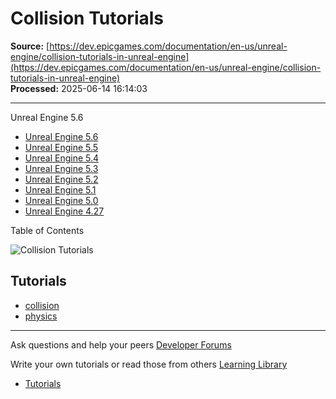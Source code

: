 # Collision Tutorials

**Source:** [https://dev.epicgames.com/documentation/en-us/unreal-engine/collision-tutorials-in-unreal-engine](https://dev.epicgames.com/documentation/en-us/unreal-engine/collision-tutorials-in-unreal-engine)  
**Processed:** 2025-06-14 16:14:03

---

Unreal Engine 5.6

-   [Unreal Engine 5.6](/documentation/en-us/unreal-engine/collision-tutorials-in-unreal-engine?application_version=5.6)
-   [Unreal Engine 5.5](/documentation/en-us/unreal-engine/collision-tutorials-in-unreal-engine?application_version=5.5)
-   [Unreal Engine 5.4](/documentation/en-us/unreal-engine/collision-tutorials-in-unreal-engine?application_version=5.4)
-   [Unreal Engine 5.3](/documentation/en-us/unreal-engine/collision-tutorials-in-unreal-engine?application_version=5.3)
-   [Unreal Engine 5.2](/documentation/en-us/unreal-engine/collision-tutorials-in-unreal-engine?application_version=5.2)
-   [Unreal Engine 5.1](/documentation/en-us/unreal-engine/collision-tutorials-in-unreal-engine?application_version=5.1)
-   [Unreal Engine 5.0](/documentation/en-us/unreal-engine/collision-tutorials-in-unreal-engine?application_version=5.0)
-   [Unreal Engine 4.27](/documentation/en-us/unreal-engine/collision-tutorials-in-unreal-engine?application_version=4.27)

Table of Contents

![Collision Tutorials](https://dev.epicgames.com/community/api/documentation/image/a4f24713-6799-405d-aec8-eb992ef36c8d?resizing_type=fill&width=1920&height=335)

## Tutorials

-   [collision](https://documentation-assets-ssr/community/search?query=collision)
-   [physics](https://documentation-assets-ssr/community/search?query=physics)

---

Ask questions and help your peers [Developer Forums](https://forums.unrealengine.com/categories?tag=unreal-engine)

Write your own tutorials or read those from others [Learning Library](https://documentation-assets-ssr/community/unreal-engine/learning)

-   [Tutorials](/documentation/en-us/unreal-engine/collision-tutorials-in-unreal-engine#tutorials)